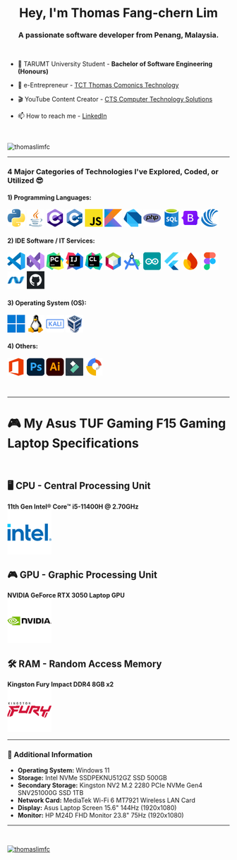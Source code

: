<h1 align="center">Hey, I'm Thomas Fang-chern Lim</h1>
<h3 align="center">A passionate software developer from Penang, Malaysia.</h3>
<!-- <h4 align="center">A future software architect.</h4> -->
<br>

- 🌱 TARUMT University Student - **Bachelor of Software Engineering (Honours)**

- 🛒 e-Entrepreneur - [TCT Thomas Comonics Technology](https://thomascomonicstechnology.github.io/tct/)
    
- 🎬 YouTube Content Creator - [CTS Computer Technology Solutions](https://youtube.com/channel/UCJQqFq3O7H-8kuJZMd0k3KA)

- 📫 How to reach me - [LinkedIn](https://www.linkedin.com/in/limfangchern)

<br>

<p><img align="center" src="https://github-readme-stats.vercel.app/api/top-langs?username=thomaslimfc&show_icons=true&locale=en&layout=compact" alt="thomaslimfc" /></p>

---
<h3 align="left">4 Major Categories of Technologies I've Explored, Coded, or Utilized 😎</h3>

<h4 align="left">1) Programming Languages: </h4>
<p align="left">
    <a target="_blank" rel="noreferrer"><img src="images/python.png" alt="Python" width="40"/></a>
    <a target="_blank" rel="noreferrer"><img src="images/java.png" alt="Java" width="40"/></a>
    <a target="_blank" rel="noreferrer"><img src="images/cSharp.png" alt="C#" width="40"/></a>
    <a target="_blank" rel="noreferrer"><img src="images/c++.png" alt="C++" width="40"/></a>
    <a target="_blank" rel="noreferrer"><img src="images/javascript.png" alt="JavaScript" width="40"/></a>
    <a target="_blank" rel="noreferrer"><img src="images/kotlin.png" alt="Kotlin" width="40"/></a>
    <a target="_blank" rel="noreferrer"><img src="images/dart.png" alt="Dart" width="40"/></a>
    <a target="_blank" rel="noreferrer"><img src="images/php.png" alt="PHP" width="40"/></a>
    <a target="_blank" rel="noreferrer"><img src="images/sql.png" alt="SQL" width="40"/></a>
    <a target="_blank" rel="noreferrer"><img src="images/bootstrap.png" alt="Bootstrap" width="40"/></a>
    <a target="_blank" rel="noreferrer"><img src="images/xml.png" alt="XML" width="40"/></a>
</p>

<h4 align="left">2) IDE Software / IT Services: </h4>
<p align="left">
    <a target="_blank" rel="noreferrer"><img src="images/vsCode.png" alt="Visual Studio Code" width="40"/></a>
    <a target="_blank" rel="noreferrer"><img src="images/visualStudio2022.png" alt="Visual Studio 2022" width="40"/></a>
    <a target="_blank" rel="noreferrer"><img src="images/jetbrainsPycharm.png" alt="JetBrains PyCharm" width="40"/></a>
    <a target="_blank" rel="noreferrer"><img src="images/jetbrainsIntellijIdea.png" alt="JetBrains IntelliJ IDEA" width="40"/></a>
    <a target="_blank" rel="noreferrer"><img src="images/jetbrainsClion.png" alt="JetBrains CLion" width="40"/></a>
    <a target="_blank" rel="noreferrer"><img src="images/apacheNetbeans.png" alt="Apache NetBeans" width="40"/></a>
    <a target="_blank" rel="noreferrer"><img src="images/androidStudio.png" alt="Android Studio" width="40"/></a>
    <a target="_blank" rel="noreferrer"><img src="images/arduinoIDE.png" alt="Arduino IDE" width="40"/></a>
    <a target="_blank" rel="noreferrer"><img src="images/flutter.png" alt="Flutter" width="40"/></a>
    <a target="_blank" rel="noreferrer"><img src="images/firebase.png" alt="FireBase" width="40"/></a>
    <a target="_blank" rel="noreferrer"><img src="images/figma.png" alt="Figma" width="40"/></a>
    <a target="_blank" rel="noreferrer"><img src="images/aspNet.png" alt="ASP.Net" width="40"/></a>
    <a target="_blank" rel="noreferrer"><img src="images/github.png" alt="GitHub" width="40"/></a>
</p>

<h4 align="left">3) Operating System (OS): </h4>
<p align="left">
    <a target="_blank" rel="noreferrer"><img src="images/windows.png" alt="Windows" width="40"/></a>
    <a target="_blank" rel="noreferrer"><img src="images/linux.png" alt="Linux" width="40"/></a>
    <a target="_blank" rel="noreferrer"><img src="images/kaliLinux.png" alt="Kali Linux" width="40"/></a>
<!--     <a target="_blank" rel="noreferrer"><img src="images/parrotSecurity.png" alt="Parrot Security" width="40"/></a> -->
    <a target="_blank" rel="noreferrer"><img src="images/oracleVirtualBox.png" alt="Oracle VirtualBox" width="40"/></a>
</p>

<h4 align="left">4) Others: </h4>
<p align="left">
    <a target="_blank" rel="noreferrer"><img src="images/microsoftOffice.png" alt="Microsoft Office" width="40"/></a>
    <a target="_blank" rel="noreferrer"><img src="images/adobePhotoshop.png" alt="Adobe Photoshop" width="40"/></a>
    <a target="_blank" rel="noreferrer"><img src="images/adobeIllustrator.png" alt="Adobe Illustrator" width="40"/></a>
    <a target="_blank" rel="noreferrer"><img src="images/wondershareFilmora.png" alt="Wondershare Filmora" width="40"/></a>
    <a target="_blank" rel="noreferrer"><img src="images/googleWebDesigner.png" alt="Google Web Designer" width="40"/></a>
</p>
<br>

---
# 🎮 My Asus TUF Gaming F15 Gaming Laptop Specifications
<br>

## 🖥️ CPU - Central Processing Unit
**11th Gen Intel® Core™ i5-11400H @ 2.70GHz**  
<img src="images/intel.png" alt="Intel" width="100px">

## 🎮 GPU - Graphic Processing Unit
**NVIDIA GeForce RTX 3050 Laptop GPU**  
<img src="images/nvidia.png" alt="Nvidia" width="100px">

## 🛠️ RAM - Random Access Memory
**Kingston Fury Impact DDR4 8GB x2**  
<img src="images/kingstonFury.png" alt="Kingston Fury" width="100px">

---
### 🔗 Additional Information
- **Operating System:** Windows 11
- **Storage:** Intel NVMe SSDPEKNU512GZ SSD 500GB
- **Secondary Storage:** Kingston NV2 M.2 2280 PCIe NVMe Gen4 SNV251000G SSD 1TB
- **Network Card:** MediaTek Wi-Fi 6 MT7921 Wireless LAN Card
- **Display:** Asus Laptop Screen 15.6" 144Hz (1920x1080)
- **Monitor:** HP M24D FHD Monitor 23.8" 75Hz (1920x1080)

---
<br>
<p align="left"> <a href="https://github.com/ryo-ma/github-profile-trophy"><img src="https://github-profile-trophy.vercel.app/?username=thomaslimfc" alt="thomaslimfc" /></a> </p>
<br>
